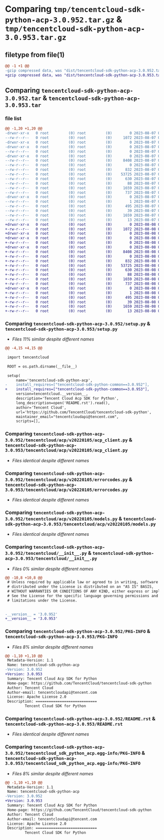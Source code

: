 # Comparing `tmp/tencentcloud-sdk-python-acp-3.0.952.tar.gz` & `tmp/tencentcloud-sdk-python-acp-3.0.953.tar.gz`

## filetype from file(1)

```diff
@@ -1 +1 @@
-gzip compressed data, was "dist/tencentcloud-sdk-python-acp-3.0.952.tar", last modified: Mon Aug  7 08:43:51 2023, max compression
+gzip compressed data, was "dist/tencentcloud-sdk-python-acp-3.0.953.tar", last modified: Tue Aug  8 00:16:41 2023, max compression
```

## Comparing `tencentcloud-sdk-python-acp-3.0.952.tar` & `tencentcloud-sdk-python-acp-3.0.953.tar`

### file list

```diff
@@ -1,20 +1,20 @@
-drwxr-xr-x   0 root         (0) root         (0)        0 2023-08-07 08:43:51.000000 tencentcloud-sdk-python-acp-3.0.952/
--rw-r--r--   0 root         (0) root         (0)     1072 2023-08-07 08:43:51.000000 tencentcloud-sdk-python-acp-3.0.952/setup.py
-drwxr-xr-x   0 root         (0) root         (0)        0 2023-08-07 08:43:51.000000 tencentcloud-sdk-python-acp-3.0.952/tencentcloud/
-drwxr-xr-x   0 root         (0) root         (0)        0 2023-08-07 08:43:51.000000 tencentcloud-sdk-python-acp-3.0.952/tencentcloud/acp/
--rw-r--r--   0 root         (0) root         (0)        0 2023-08-07 08:43:51.000000 tencentcloud-sdk-python-acp-3.0.952/tencentcloud/acp/__init__.py
-drwxr-xr-x   0 root         (0) root         (0)        0 2023-08-07 08:43:51.000000 tencentcloud-sdk-python-acp-3.0.952/tencentcloud/acp/v20220105/
--rw-r--r--   0 root         (0) root         (0)     8408 2023-08-07 08:43:51.000000 tencentcloud-sdk-python-acp-3.0.952/tencentcloud/acp/v20220105/acp_client.py
--rw-r--r--   0 root         (0) root         (0)        0 2023-08-07 08:43:51.000000 tencentcloud-sdk-python-acp-3.0.952/tencentcloud/acp/v20220105/__init__.py
--rw-r--r--   0 root         (0) root         (0)      832 2023-08-07 08:43:51.000000 tencentcloud-sdk-python-acp-3.0.952/tencentcloud/acp/v20220105/errorcodes.py
--rw-r--r--   0 root         (0) root         (0)    53725 2023-08-07 08:43:51.000000 tencentcloud-sdk-python-acp-3.0.952/tencentcloud/acp/v20220105/models.py
--rw-r--r--   0 root         (0) root         (0)      630 2023-08-07 08:43:51.000000 tencentcloud-sdk-python-acp-3.0.952/tencentcloud/__init__.py
--rw-r--r--   0 root         (0) root         (0)       88 2023-08-07 08:43:51.000000 tencentcloud-sdk-python-acp-3.0.952/setup.cfg
--rw-r--r--   0 root         (0) root         (0)     1659 2023-08-07 08:43:51.000000 tencentcloud-sdk-python-acp-3.0.952/PKG-INFO
--rw-r--r--   0 root         (0) root         (0)      737 2023-08-07 08:43:51.000000 tencentcloud-sdk-python-acp-3.0.952/README.rst
-drwxr-xr-x   0 root         (0) root         (0)        0 2023-08-07 08:43:51.000000 tencentcloud-sdk-python-acp-3.0.952/tencentcloud_sdk_python_acp.egg-info/
--rw-r--r--   0 root         (0) root         (0)        1 2023-08-07 08:43:51.000000 tencentcloud-sdk-python-acp-3.0.952/tencentcloud_sdk_python_acp.egg-info/dependency_links.txt
--rw-r--r--   0 root         (0) root         (0)      495 2023-08-07 08:43:51.000000 tencentcloud-sdk-python-acp-3.0.952/tencentcloud_sdk_python_acp.egg-info/SOURCES.txt
--rw-r--r--   0 root         (0) root         (0)       39 2023-08-07 08:43:51.000000 tencentcloud-sdk-python-acp-3.0.952/tencentcloud_sdk_python_acp.egg-info/requires.txt
--rw-r--r--   0 root         (0) root         (0)     1659 2023-08-07 08:43:51.000000 tencentcloud-sdk-python-acp-3.0.952/tencentcloud_sdk_python_acp.egg-info/PKG-INFO
--rw-r--r--   0 root         (0) root         (0)       13 2023-08-07 08:43:51.000000 tencentcloud-sdk-python-acp-3.0.952/tencentcloud_sdk_python_acp.egg-info/top_level.txt
+drwxr-xr-x   0 root         (0) root         (0)        0 2023-08-08 00:16:41.000000 tencentcloud-sdk-python-acp-3.0.953/
+-rw-r--r--   0 root         (0) root         (0)     1072 2023-08-08 00:16:41.000000 tencentcloud-sdk-python-acp-3.0.953/setup.py
+drwxr-xr-x   0 root         (0) root         (0)        0 2023-08-08 00:16:41.000000 tencentcloud-sdk-python-acp-3.0.953/tencentcloud/
+drwxr-xr-x   0 root         (0) root         (0)        0 2023-08-08 00:16:41.000000 tencentcloud-sdk-python-acp-3.0.953/tencentcloud/acp/
+-rw-r--r--   0 root         (0) root         (0)        0 2023-08-08 00:16:41.000000 tencentcloud-sdk-python-acp-3.0.953/tencentcloud/acp/__init__.py
+drwxr-xr-x   0 root         (0) root         (0)        0 2023-08-08 00:16:41.000000 tencentcloud-sdk-python-acp-3.0.953/tencentcloud/acp/v20220105/
+-rw-r--r--   0 root         (0) root         (0)     8408 2023-08-08 00:16:41.000000 tencentcloud-sdk-python-acp-3.0.953/tencentcloud/acp/v20220105/acp_client.py
+-rw-r--r--   0 root         (0) root         (0)        0 2023-08-08 00:16:41.000000 tencentcloud-sdk-python-acp-3.0.953/tencentcloud/acp/v20220105/__init__.py
+-rw-r--r--   0 root         (0) root         (0)      832 2023-08-08 00:16:41.000000 tencentcloud-sdk-python-acp-3.0.953/tencentcloud/acp/v20220105/errorcodes.py
+-rw-r--r--   0 root         (0) root         (0)    53725 2023-08-08 00:16:41.000000 tencentcloud-sdk-python-acp-3.0.953/tencentcloud/acp/v20220105/models.py
+-rw-r--r--   0 root         (0) root         (0)      630 2023-08-08 00:16:41.000000 tencentcloud-sdk-python-acp-3.0.953/tencentcloud/__init__.py
+-rw-r--r--   0 root         (0) root         (0)       88 2023-08-08 00:16:41.000000 tencentcloud-sdk-python-acp-3.0.953/setup.cfg
+-rw-r--r--   0 root         (0) root         (0)     1659 2023-08-08 00:16:41.000000 tencentcloud-sdk-python-acp-3.0.953/PKG-INFO
+-rw-r--r--   0 root         (0) root         (0)      737 2023-08-08 00:16:41.000000 tencentcloud-sdk-python-acp-3.0.953/README.rst
+drwxr-xr-x   0 root         (0) root         (0)        0 2023-08-08 00:16:41.000000 tencentcloud-sdk-python-acp-3.0.953/tencentcloud_sdk_python_acp.egg-info/
+-rw-r--r--   0 root         (0) root         (0)        1 2023-08-08 00:16:41.000000 tencentcloud-sdk-python-acp-3.0.953/tencentcloud_sdk_python_acp.egg-info/dependency_links.txt
+-rw-r--r--   0 root         (0) root         (0)      495 2023-08-08 00:16:41.000000 tencentcloud-sdk-python-acp-3.0.953/tencentcloud_sdk_python_acp.egg-info/SOURCES.txt
+-rw-r--r--   0 root         (0) root         (0)       39 2023-08-08 00:16:41.000000 tencentcloud-sdk-python-acp-3.0.953/tencentcloud_sdk_python_acp.egg-info/requires.txt
+-rw-r--r--   0 root         (0) root         (0)     1659 2023-08-08 00:16:41.000000 tencentcloud-sdk-python-acp-3.0.953/tencentcloud_sdk_python_acp.egg-info/PKG-INFO
+-rw-r--r--   0 root         (0) root         (0)       13 2023-08-08 00:16:41.000000 tencentcloud-sdk-python-acp-3.0.953/tencentcloud_sdk_python_acp.egg-info/top_level.txt
```

### Comparing `tencentcloud-sdk-python-acp-3.0.952/setup.py` & `tencentcloud-sdk-python-acp-3.0.953/setup.py`

 * *Files 11% similar despite different names*

```diff
@@ -4,15 +4,15 @@
 
 import tencentcloud
 
 ROOT = os.path.dirname(__file__)
 
 setup(
     name='tencentcloud-sdk-python-acp',
-    install_requires=["tencentcloud-sdk-python-common==3.0.952"],
+    install_requires=["tencentcloud-sdk-python-common==3.0.953"],
     version=tencentcloud.__version__,
     description='Tencent Cloud Acp SDK for Python',
     long_description=open('README.rst').read(),
     author='Tencent Cloud',
     url='https://github.com/TencentCloud/tencentcloud-sdk-python',
     maintainer_email="tencentcloudapi@tencent.com",
     scripts=[],
```

### Comparing `tencentcloud-sdk-python-acp-3.0.952/tencentcloud/acp/v20220105/acp_client.py` & `tencentcloud-sdk-python-acp-3.0.953/tencentcloud/acp/v20220105/acp_client.py`

 * *Files identical despite different names*

### Comparing `tencentcloud-sdk-python-acp-3.0.952/tencentcloud/acp/v20220105/errorcodes.py` & `tencentcloud-sdk-python-acp-3.0.953/tencentcloud/acp/v20220105/errorcodes.py`

 * *Files identical despite different names*

### Comparing `tencentcloud-sdk-python-acp-3.0.952/tencentcloud/acp/v20220105/models.py` & `tencentcloud-sdk-python-acp-3.0.953/tencentcloud/acp/v20220105/models.py`

 * *Files identical despite different names*

### Comparing `tencentcloud-sdk-python-acp-3.0.952/tencentcloud/__init__.py` & `tencentcloud-sdk-python-acp-3.0.953/tencentcloud/__init__.py`

 * *Files 0% similar despite different names*

```diff
@@ -10,8 +10,8 @@
 # Unless required by applicable law or agreed to in writing, software
 # distributed under the License is distributed on an "AS IS" BASIS,
 # WITHOUT WARRANTIES OR CONDITIONS OF ANY KIND, either express or implied.
 # See the License for the specific language governing permissions and
 # limitations under the License.
 
 
-__version__ = '3.0.952'
+__version__ = '3.0.953'
```

### Comparing `tencentcloud-sdk-python-acp-3.0.952/PKG-INFO` & `tencentcloud-sdk-python-acp-3.0.953/PKG-INFO`

 * *Files 8% similar despite different names*

```diff
@@ -1,10 +1,10 @@
 Metadata-Version: 1.1
 Name: tencentcloud-sdk-python-acp
-Version: 3.0.952
+Version: 3.0.953
 Summary: Tencent Cloud Acp SDK for Python
 Home-page: https://github.com/TencentCloud/tencentcloud-sdk-python
 Author: Tencent Cloud
 Author-email: tencentcloudapi@tencent.com
 License: Apache License 2.0
 Description: ============================
         Tencent Cloud SDK for Python
```

### Comparing `tencentcloud-sdk-python-acp-3.0.952/README.rst` & `tencentcloud-sdk-python-acp-3.0.953/README.rst`

 * *Files identical despite different names*

### Comparing `tencentcloud-sdk-python-acp-3.0.952/tencentcloud_sdk_python_acp.egg-info/PKG-INFO` & `tencentcloud-sdk-python-acp-3.0.953/tencentcloud_sdk_python_acp.egg-info/PKG-INFO`

 * *Files 8% similar despite different names*

```diff
@@ -1,10 +1,10 @@
 Metadata-Version: 1.1
 Name: tencentcloud-sdk-python-acp
-Version: 3.0.952
+Version: 3.0.953
 Summary: Tencent Cloud Acp SDK for Python
 Home-page: https://github.com/TencentCloud/tencentcloud-sdk-python
 Author: Tencent Cloud
 Author-email: tencentcloudapi@tencent.com
 License: Apache License 2.0
 Description: ============================
         Tencent Cloud SDK for Python
```

